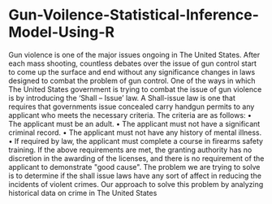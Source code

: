 # Gun-Voilence-Statistical-Inference-Model-Using-R
Gun violence is one of the major issues ongoing in The United States. After each mass shooting, countless debates over the issue of gun control start to come up the surface and end without any significance changes in laws designed to combat the problem of gun control. One of the ways in which The United States government is trying to combat the issue of gun violence is by introducing the ‘Shall – Issue’ law. A Shall-issue law is one that requires that governments issue concealed carry handgun permits to any applicant who meets the necessary criteria. The criteria are as follows: • The applicant must be an adult. • The applicant must not have a significant criminal record. • The applicant must not have any history of mental illness. • If required by law, the applicant must complete a course in firearms safety training. If the above requirements are met, the granting authority has no discretion in the awarding of the licenses, and there is no requirement of the applicant to demonstrate "good cause". The problem we are trying to solve is to determine if the shall issue laws have any sort of affect in reducing the incidents of violent crimes. Our approach to solve this problem by analyzing historical data on crime in The United States
